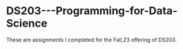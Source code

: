 # DS203---Programming-for-Data-Science
These are assignments I completed for the Fall,23 offering of DS203. 
